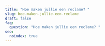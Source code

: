 ```yaml
---
title: "Hoe maken jullie een reclame? "
slug: hoe-maken-jullie-een-reclame
draft: false
faq:
  question: "Hoe maken jullie een reclame? "
seo:
  noindex: true
---
```

